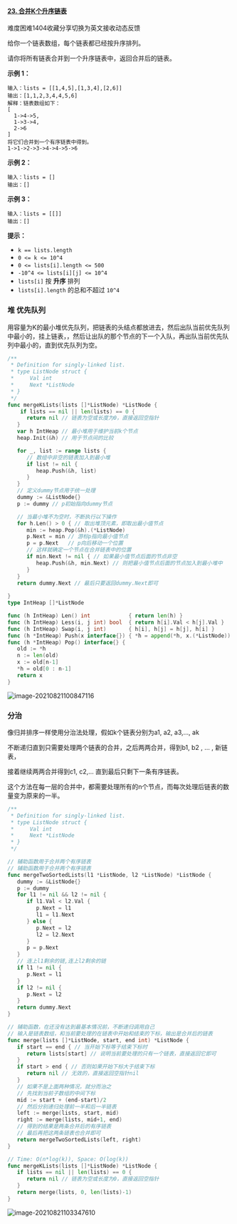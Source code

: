 #### [23. 合并K个升序链表](https://leetcode-cn.com/problems/merge-k-sorted-lists/)

难度困难1404收藏分享切换为英文接收动态反馈

给你一个链表数组，每个链表都已经按升序排列。

请你将所有链表合并到一个升序链表中，返回合并后的链表。

 

**示例 1：**

```
输入：lists = [[1,4,5],[1,3,4],[2,6]]
输出：[1,1,2,3,4,4,5,6]
解释：链表数组如下：
[
  1->4->5,
  1->3->4,
  2->6
]
将它们合并到一个有序链表中得到。
1->1->2->3->4->4->5->6
```

**示例 2：**

```
输入：lists = []
输出：[]
```

**示例 3：**

```
输入：lists = [[]]
输出：[]
```

 

**提示：**

- `k == lists.length`
- `0 <= k <= 10^4`
- `0 <= lists[i].length <= 500`
- `-10^4 <= lists[i][j] <= 10^4`
- `lists[i]` 按 **升序** 排列
- `lists[i].length` 的总和不超过 `10^4`

### 





### 



### 堆 优先队列

用容量为K的最小堆优先队列，把链表的头结点都放进去，然后出队当前优先队列中最小的，挂上链表，，然后让出队的那个节点的下一个入队，再出队当前优先队列中最小的，直到优先队列为空。

```go
/**
 * Definition for singly-linked list.
 * type ListNode struct {
 *     Val int
 *     Next *ListNode
 * }
 */
func mergeKLists(lists []*ListNode) *ListNode {
    if lists == nil || len(lists) == 0 {
      return nil // 链表为空或长度为0，直接返回空指针
   }
   var h IntHeap // 最小堆用于维护当前k个节点
   heap.Init(&h) // 用于节点间的比较

   for _, list := range lists {
      // 数组中非空的链表加入到最小堆
      if list != nil {
         heap.Push(&h, list)
      }
   }
   // 定义dummy节点用于统一处理
   dummy := &ListNode{}
   p := dummy // p初始指向dummy节点

   // 当最小堆不为空时，不断执行以下操作
   for h.Len() > 0 { // 取出堆顶元素，即取出最小值节点
      min := heap.Pop(&h).(*ListNode)
      p.Next = min // 游标p指向最小值节点
      p = p.Next   // p向后移动一个位置
      // 这样就确定一个节点在合并链表中的位置
      if min.Next != nil { // 如果最小值节点后面的节点非空
         heap.Push(&h, min.Next) // 则把最小值节点后面的节点加入到最小堆中
      }
   }
   return dummy.Next // 最后只要返回dummy.Next即可
    
}
type IntHeap []*ListNode

func (h IntHeap) Len() int            { return len(h) }
func (h IntHeap) Less(i, j int) bool  { return h[i].Val < h[j].Val }
func (h IntHeap) Swap(i, j int)       { h[i], h[j] = h[j], h[i] }
func (h *IntHeap) Push(x interface{}) { *h = append(*h, x.(*ListNode)) }
func (h *IntHeap) Pop() interface{} {
   old := *h
   n := len(old)
   x := old[n-1]
   *h = old[0 : n-1]
   return x
}
```

![image-20210821100847116](C:\Users\solfeng\AppData\Roaming\Typora\typora-user-images\image-20210821100847116.png)

### 分治

像归并排序一样使用分治法处理，假如k个链表分别为a1, a2, a3,…, ak

不断递归直到只需要处理两个链表的合并，之后两两合并，得到b1, b2 , … , 新链表，

接着继续两两合并得到c1, c2,… 直到最后只剩下一条有序链表。

这个方法在每一层的合并中，都需要处理所有的n个节点，而每次处理后链表的数量变为原来的一半。

```go
/**
 * Definition for singly-linked list.
 * type ListNode struct {
 *     Val int
 *     Next *ListNode
 * }
 */

// 辅助函数用于合并两个有序链表
// 辅助函数用于合并两个有序链表
func mergeTwoSortedLists(l1 *ListNode, l2 *ListNode) *ListNode {
   dummy := &ListNode{}
   p := dummy
   for l1 != nil && l2 != nil {
      if l1.Val < l2.Val {
         p.Next = l1
         l1 = l1.Next
      } else {
         p.Next = l2
         l2 = l2.Next
      }
      p = p.Next
   }
   // 连上l1剩余的链,连上l2剩余的链
   if l1 != nil {
      p.Next = l1
   }
   if l2 != nil {
      p.Next = l2
   }
   return dummy.Next
}

// 辅助函数，在还没有达到最基本情况前，不断递归调用自己
// 输入是链表数组，和当前要处理的在链表中开始和结束的下标，输出是合并后的链表
func merge(lists []*ListNode, start, end int) *ListNode {
   if start == end { // 当开始下标等于结束下标时
      return lists[start] // 说明当前要处理的只有一个链表，直接返回它即可
   }
   if start > end { // 否则如果开始下标大于结束下标
      return nil // 无效的，直接返回空指针nil
   }
   // 如果不是上面两种情况，就分而治之
   // 先找到当前子数组的中间下标
   mid := start + (end-start)/2
   // 然后分别递归处理前一半和后一半链表
   left := merge(lists, start, mid)
   right := merge(lists, mid+1, end)
   // 得到的结果是两条合并后的有序链表
   // 最后再把这两条链表也合并即可
   return mergeTwoSortedLists(left, right)
}

// Time: O(n*log(k)), Space: O(log(k))
func mergeKLists(lists []*ListNode) *ListNode {
   if lists == nil || len(lists) == 0 {
      return nil // 链表为空或长度为0，直接返回空指针
   }
   return merge(lists, 0, len(lists)-1)
}
```

![image-20210821103347610](C:\Users\solfeng\AppData\Roaming\Typora\typora-user-images\image-20210821103347610.png)
